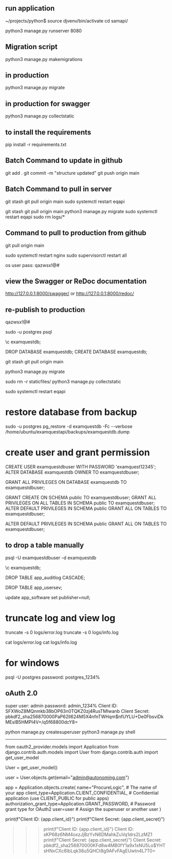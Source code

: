 ## run application

~/projects/python$ source djvenv/bin/activate
cd samapi/

python3 manage.py runserver 8080

## Migration script

python3 manage.py makemigrations

## in production

python3 manage.py migrate

## in production for swagger

python3 manage.py collectstatic

## to install the requirements

pip install -r requirements.txt

## Batch Command to update in github

git add .
git commit -m "structure updated"
git push origin main

## Batch Command to pull in server

git stash
git pull origin main
sudo systemctl restart eqapi

git stash
git pull origin main
python3 manage.py migrate
sudo systemctl restart eqapi
sudo rm logs/\*

## Command to pull to production from github

git pull origin main

sudo systemctl restart nginx
sudo supervisorctl restart all

os user pass: qazwsx!@#

## view the Swagger or ReDoc documentation

http://127.0.0.1:8000/swagger/ or
http://127.0.0.1:8000/redoc/

## re-publish to production

qazwsx!@#

sudo -u postgres psql

\c examquestdb;

DROP DATABASE examquestdb;
CREATE DATABASE examquestdb;

git stash
git pull origin main

python3 manage.py migrate

sudo rm -r staticfiles/
python3 manage.py collectstatic

sudo systemctl restart eqapi

# restore database from backup

sudo -u postgres pg_restore -d examquestdb -Fc --verbose /home/ubuntu/examquestapi/backups/examquestdb.dump

# create user and grant permission

CREATE USER examquestdbuser WITH PASSWORD 'examquest12345';
ALTER DATABASE examquestdb OWNER TO examquestdbuser;

GRANT ALL PRIVILEGES ON DATABASE examquestdb TO examquestdbuser;

GRANT CREATE ON SCHEMA public TO examquestdbuser;
GRANT ALL PRIVILEGES ON ALL TABLES IN SCHEMA public TO examquestdbuser;
ALTER DEFAULT PRIVILEGES IN SCHEMA public GRANT ALL ON TABLES TO examquestdbuser;

ALTER DEFAULT PRIVILEGES IN SCHEMA public
GRANT ALL ON TABLES TO examquestdbuser;

## to drop a table manually

psql -U examquestdbuser -d examquestdb

\c examquestdb;

DROP TABLE app_auditlog CASCADE;

DROP TABLE app_usersev;

update app_software set publisher=null;

# truncate log and view log

truncate -s 0 logs/error.log
truncate -s 0 logs/info.log

cat logs/error.log
cat logs/info.log

# for windows

psql -U postgres
password: postgres_1234%

## oAuth 2.0

super user: admin
password: admin_1234%
Client ID: SFXWoZ8MQnmkb38bOP63n0TQKZ0zj4RusTMIwanb
Client Secret: pbkdf2_sha256$870000$PaP62lI624M5X4nfnTWHqm$nfUYLU+De0FbsviDkMEsIB5HMPI4V+/q5f68800dcY8=

python manage.py createsuperuser
python3 manage.py shell

---

from oauth2_provider.models import Application
from django.contrib.auth.models import User
from django.contrib.auth import get_user_model

User = get_user_model()

user = User.objects.get(email="admin@autonoming.com")

app = Application.objects.create(
name="ProcureLogic", # The name of your app
client_type=Application.CLIENT_CONFIDENTIAL, # Confidential application (use CLIENT_PUBLIC for public apps)
authorization_grant_type=Application.GRANT_PASSWORD, # Password grant type for OAuth2
user=user # Assign the superuser or another user
)

print(f"Client ID: {app.client_id}")
print(f"Client Secret: {app.client_secret}")

> > > print(f"Client ID: {app.client_id}")
> > > Client ID: sKP68z6NM4oxzJjBzYvN6DMahkZuVq1drs2LzMZ1
> > > print(f"Client Secret: {app.client_secret}")
> > > Client Secret: pbkdf2_sha256$870000$KFd8w4MB0fY1a9x1xNU5Lo$YHTsHNxCXc6IbLqk38u5QHCt8g9AFvFAgEUwtn4L7T0=
